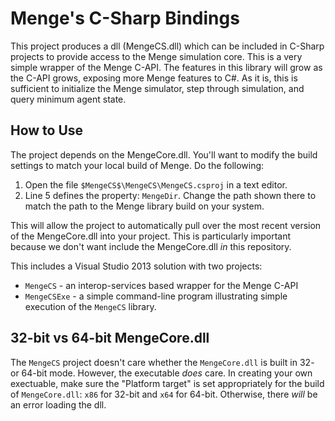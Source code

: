 # Menge's C-Sharp Bindings

This project produces a dll (MengeCS.dll) which can be included in C-Sharp projects to provide
access to the Menge simulation core.  This is a very simple wrapper of the Menge C-API.  The
features in this library will grow as the C-API grows, exposing more Menge features to C#. As it
is, this is sufficient to initialize the Menge simulator, step through simulation, and query minimum
agent state.

## How to Use 

The project depends on the MengeCore.dll.  You'll want to modify the build settings to match your
local build of Menge.  Do the following:

1. Open the file `$MengeCS$\MengeCS\MengeCS.csproj` in a text editor.
2. Line 5 defines the property: `MengeDir`.  Change the path shown there to match the path to
	   the Menge library build on your system.
	   
This will allow the project to automatically pull over the most recent version of the MengeCore.dll
into your project.  This is particularly important because we don't want include the MengeCore.dll
_in_ this repository.

This includes a Visual Studio 2013 solution with two projects:

- `MengeCS` - an interop-services based wrapper for the Menge C-API
- `MengeCSExe` - a simple command-line program illustrating simple execution of the `MengeCS`
	   library.

	   
## 32-bit vs 64-bit MengeCore.dll

The `MengeCS` project doesn't care whether the `MengeCore.dll` is built in 32- or 64-bit mode. 
However, the executable _does_ care.  In creating your own exectuable, make sure the "Platform 
target" is set appropriately for the build of `MengeCore.dll`: `x86` for 32-bit and `x64` for
64-bit.  Otherwise, there _will_ be an error loading the dll.